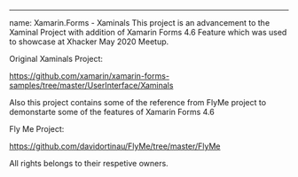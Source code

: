 ---
name: Xamarin.Forms - Xaminals
This project is an advancement to the Xaminal Project with addition of Xamarin Forms 4.6 Feature which was used to showcase at Xhacker May 2020 Meetup.

Original Xaminals Project:

https://github.com/xamarin/xamarin-forms-samples/tree/master/UserInterface/Xaminals

Also this project contains some of the reference from FlyMe project to demonstarte some of the features of Xamarin Forms 4.6

Fly Me Project:

https://github.com/davidortinau/FlyMe/tree/master/FlyMe

All rights belongs to their respetive owners.
